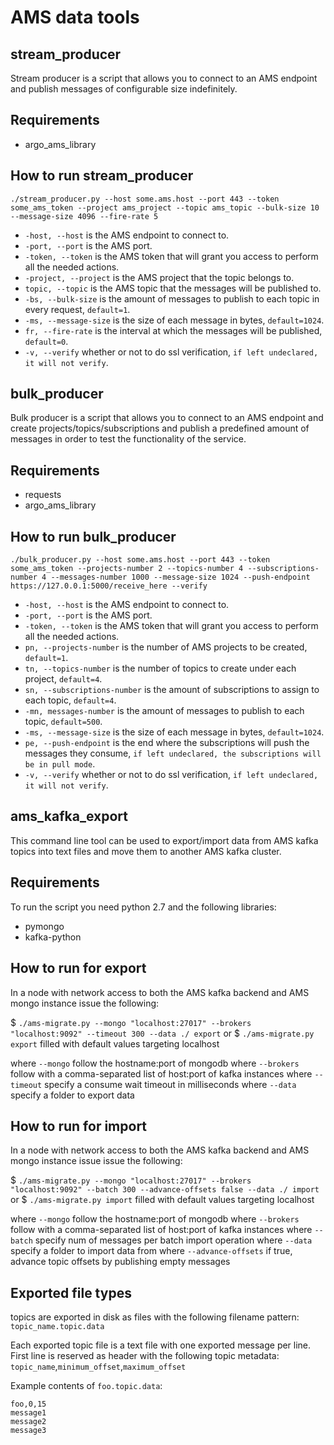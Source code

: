 AMS data tools
========================

stream_producer
----------------
Stream producer is a script that allows you to connect to an AMS endpoint and publish messages of configurable size indefinitely.

Requirements
------------

- argo_ams_library

How to run stream_producer
--------------------------

`./stream_producer.py --host some.ams.host --port 443 --token some_ams_token --project ams_project --topic ams_topic
--bulk-size 10 --message-size 4096 --fire-rate 5`

- `-host, --host` is the AMS endpoint to connect to.
- `-port, --port` is the AMS port.
- `-token, --token` is the AMS token that will grant you access to perform all the needed actions.
- `-project, --project` is the AMS project that the topic belongs to.
- `topic, --topic` is the AMS topic that the messages will be published to.
- `-bs, --bulk-size` is the amount of messages to publish to each topic in every request, `default=1`.
- `-ms, --message-size` is the size of each message in bytes, `default=1024`.
- `fr, --fire-rate` is the interval at which the messages will be published, `default=0`.
- `-v, --verify` whether or not to do ssl verification, `if left undeclared, it will not verify`.


bulk_producer
----------------
Bulk producer is a script that allows you to connect to an AMS endpoint and create projects/topics/subscriptions
and publish a predefined amount of messages in order to test the functionality of the service.

Requirements
------------

- requests
- argo_ams_library

How to run bulk_producer
------------------------

`./bulk_producer.py --host some.ams.host --port 443 --token some_ams_token --projects-number 2 --topics-number 4 --subscriptions-number 4
--messages-number 1000 --message-size 1024 --push-endpoint https://127.0.0.1:5000/receive_here --verify`

- `-host, --host` is the AMS endpoint to connect to.
- `-port, --port` is the AMS port.
- `-token, --token` is the AMS token that will grant you access to perform all the needed actions.
- `pn, --projects-number` is the number of AMS projects to be created, `default=1`.
- `tn, --topics-number` is the number of topics to create under each project, `default=4`.
- `sn, --subscriptions-number` is the amount of subscriptions to assign to each topic, `default=4`.
- `-mn, messages-number` is the amount of messages to publish to each topic, `default=500`.
- `-ms, --message-size` is the size of each message in bytes, `default=1024`.
- `pe, --push-endpoint` is the end where the subscriptions will push the messages they consume, `if left undeclared, the subscriptions will be in pull mode`.
- `-v, --verify` whether or not to do ssl verification, `if left undeclared, it will not verify`.

ams_kafka_export
----------------

This command line tool can be used to export/import data from AMS kafka topics into text files and move them to another AMS kafka cluster. 

Requirements
------------

To run the script you need python 2.7 and the following libraries:

- pymongo
- kafka-python  

How to run for export
---------------------

In a node with network access to both the AMS kafka backend and AMS mongo instance issue the following:

$ `./ams-migrate.py --mongo "localhost:27017" --brokers "localhost:9092" --timeout 300 --data ./ export`
or
$ `./ams-migrate.py export` filled with default values targeting localhost

where `--mongo` follow the hostname:port of mongodb 
where `--brokers` follow with a comma-separated list of host:port of kafka instances
where `--timeout` specify a consume wait timeout in milliseconds
where `--data` specify a folder to export data

How to run for import
---------------------

In a node with network access to both the AMS kafka backend and AMS mongo instance issue issue the following:

$ `./ams-migrate.py --mongo "localhost:27017" --brokers "localhost:9092" --batch 300 --advance-offsets false --data ./ import`
or
$ `./ams-migrate.py import` filled with default values targeting localhost

where `--mongo` follow the hostname:port of mongodb
where `--brokers` follow with a comma-separated list of host:port of kafka instances
where `--batch` specify num of messages per batch import operation
where `--data` specify a folder to import data from
where `--advance-offsets` if true, advance topic offsets by publishing empty messages

Exported file types
-------------------

topics are exported in disk as files with the following filename pattern:
`topic_name.topic.data`

Each exported topic file is a text file with one exported message per line.
First line is reserved as header with the following topic metadata:
`topic_name`,`minimum_offset`,`maximum_offset`

Example contents of `foo.topic.data`:

```text
foo,0,15
message1
message2
message3
```